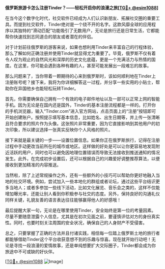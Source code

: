 **俄罗斯旅游卡怎么注册Tinder？——轻松开启你的浪漫之旅[[TG💪+ @esim1088](https://t.me/s/esim1088)]**

在当今这个数字化时代，社交软件已经成为人们认识新朋友、拓展社交圈的重要工具。而提到社交软件，Tinder绝对是一个绕不开的名字。这款风靡全球的应用程序以其独特的“滑动匹配”功能吸引了无数用户，无论是旅行还是日常生活，它都能帮你快速找到志同道合的朋友或者潜在的伴侣。

对于计划前往俄罗斯的游客来说，如果也想利用Tinder来丰富自己的行程体验，那么了解如何正确注册并使用Tinder就显得尤为重要了。毕竟，俄罗斯不仅有着令人叹为观止的自然风光和深厚的历史文化底蕴，更是一个充满活力与热情的国度。在这里，你可能会遇到各种有趣的人，甚至可能发展出一段难忘的故事。

那么问题来了，当你带着一颗期待的心来到俄罗斯时，该如何顺利地在Tinder上注册账号呢？接下来，我将为你详细解答这一过程，并分享一些实用的小贴士，帮助你在异国他乡也能轻松玩转Tinder。

首先，你需要确保自己拥有一个有效的电子邮件地址以及一部可以正常上网的智能手机。因为无论是在国内还是国外，Tinder的基本注册流程都是一样的。打开你的手机浏览器，输入“Tinder.com”进入官方网站，点击页面上的“注册”按钮即可开始创建账户。按照提示填写基本信息，比如姓名、出生日期等，并上传一张清晰且符合要求的照片作为头像。这张照片非常重要，因为它直接影响到其他用户的初次印象，所以建议选择一张真实反映你个人风格的照片。

接下来就是最关键的一步——设置位置信息。如果你正在俄罗斯旅行，记得在注册过程中手动更改当前所在的城市或地区。这样做的好处是可以让你更容易地发现附近活跃的用户，同时也可以避免因地理位置错误而导致无法接收到推送通知的情况发生。此外，在完成初步设置后，还可以根据自己的兴趣爱好调整推荐算法，以便接收到更加精准的内容推送。

当然啦，除了上述常规操作之外，还有一些额外的小技巧可以帮助你更好地融入当地的社交环境。例如，尝试加入一些本地化的群组或者论坛，通过这些平台结识更多当地人；或者多参加一些线下活动，比如文化展览、音乐会之类的，这样不仅能增加曝光率，还能让别人看到你积极参与社交的态度。另外，保持良好的沟通礼仪同样关键，礼貌友善的语言表达往往能够赢得他人的好感哦！

最后提醒大家一句，无论是在哪里使用Tinder，安全始终是第一位的考量因素。尽量不要随意泄露个人信息，尤其是在初次见面之前，要谨慎评估对方的身份真实性。同时，也要时刻关注周围的安全状况，确保自己的人身财产不受侵害。

总之，只要掌握了正确的方法并且付诸实践，相信每一位踏上俄罗斯土地的旅行者都能够借助Tinder这个平台收获意想不到的乐趣与惊喜。现在就开始行动吧！无论是寻找一段浪漫的爱情故事，还是单纯想要扩大交际圈子，Tinder都会成为你旅途中不可或缺的好伙伴。

[[TG💪+ @esim1088](https://t.me/s/esim1088) ![Image](https://i.postimg.cc/4NQfJmqS/Snipaste-2025-05-13-00-14-12.png)]